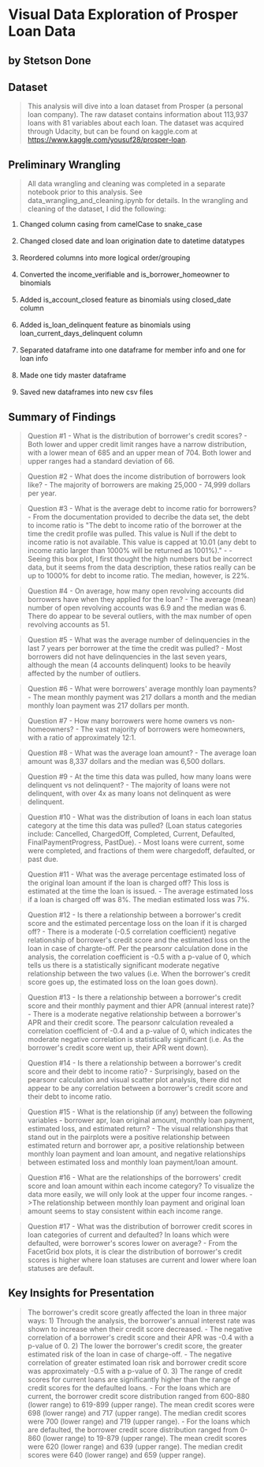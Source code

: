 # Visual Data Exploration of Prosper Loan Data
## by Stetson Done


## Dataset

>This analysis will dive into a loan dataset from Prosper (a personal loan company). The raw dataset contains information about 113,937 loans with 81 variables about each loan. The dataset was acquired through Udacity, but can be found on kaggle.com at https://www.kaggle.com/yousuf28/prosper-loan. 


## Preliminary Wrangling

>All data wrangling and cleaning was completed in a separate notebook prior to this analysis. See data_wrangling_and_cleaning.ipynb for details. In the wrangling and cleaning of the dataset, I did the following:

 <ol>
    <li>Changed column casing from camelCase to snake_case</li>
    <br/>
    <li>Changed closed date and loan origination date to datetime datatypes</li>
    <br/>
    <li>Reordered columns into more logical order/grouping</li>
    <br/>
    <li>Converted the income_verifiable and is_borrower_homeowner to binomials</li>
    <br/>
    <li>Added is_account_closed feature as binomials using closed_date column</li>
    <br/>
    <li>Added is_loan_delinquent feature as binomials using loan_current_days_delinquent column</li>
    <br/>
    <li>Separated dataframe into one dataframe for member info and one for loan info</li>
    <br/>
    <li>Made one tidy master dataframe</li>
    <br/>
    <li>Saved new dataframes into new csv files</li>
 </ol>


## Summary of Findings

> Question #1 - What is the distribution of borrower's credit scores?
    - Both lower and upper credit limit ranges have a narrow distribution, with a lower mean of 685 and an upper mean of 704. Both lower and upper ranges had a standard deviation of 66.

> Question #2 - What does the income distribution of borrowers look like?
    - The majority of borrowers are making 25,000 - 74,999 dollars per year.  

> Question #3 - What is the average debt to income ratio for borrowers?
    - From the documentation provided to decribe the data set, the debt to income ratio is "The debt to income ratio of the borrower at the time the credit profile was pulled. This value is Null if the debt to income ratio is not available. This value is capped at 10.01 (any debt to income ratio larger than 1000% will be returned as 1001%)." - - Seeing this box plot, I first thought the high numbers but be incorrect data, but it seems from the data description, these ratios really can be up to 1000% for debt to income ratio. The median, however, is 22%.

> Question #4 - On average, how many open revolving accounts did borrowers have when they applied for the loan?
    - The average (mean) number of open revolving accounts was 6.9 and the median was 6. There do appear to be several outliers, with the max number of open revolving accounts as 51.

> Question #5 - What was the average number of delinquencies in the last 7 years per borrower at the time the credit was pulled?
    - Most borrowers did not have delinquencies in the last seven years, although the mean (4 accounts delinquent) looks to be heavily affected by the number of outliers. 

> Question #6 - What were borrowers' average monthly loan payments?
    - The mean monthly payment was 217 dollars a month and the median monthly loan payment was 217 dollars per month.

> Question #7 - How many borrowers were home owners vs non-homeowners?
    - The vast majority of borrowers were homeowners, with a ratio of approximately 12:1. 

> Question #8 - What was the average loan amount?
    - The average loan amount was 8,337 dollars and the median was 6,500 dollars. 

> Question #9 - At the time this data was pulled, how many loans were delinquent vs not delinquent?
    - The majority of loans were not delinquent, with over 4x as many loans not delinquent as were delinquent.

> Question #10 - What was the distribution of loans in each loan status category at the time this data was pulled? (Loan status categories include: Cancelled, ChargedOff, Completed, Current, Defaulted, FinalPaymentProgress, PastDue). 
    - Most loans were current, some were completed, and fractions of them were chargedoff, defaulted, or past due.

> Question #11 - What was the average percentage estimated loss of the original loan amount if the loan is charged off? This loss is estimated at the time the loan is issued.
    - The average estimated loss if a loan is charged off was 8%. The median estimated loss was 7%.

> Question #12 - Is there a relationship between a borrower's credit score and the estimated percentage loss on the loan if it is charged off? 
    - There is a moderate (-0.5 correlation coefficient) negative relationship of borrower's credit score and the estimated loss on the loan in case of chargte-off. Per the pearsonr calculation done in the analysis, the correlation coefficient is -0.5 with a p-value of 0, which tells us there is a statistically significant moderate negative relationship between the two values (i.e. When the borrower's credit score goes up, the estimated loss on the loan goes down). 

> Question #13 - Is there a relationship between a borrower's credit score and their monthly payment and thier APR (annual interest rate)?
    - There is a moderate negative relationship between a borrower's APR and their credit score. The pearsonr calculation revealed a correlation coefficient of -0.4 and a p-value of 0, which indicates the moderate negative correlation is statistically significant (i.e. As the borrower's credit score went up, their APR went down). 

> Question #14 - Is there a relationship between a borrower's credit score and their debt to income ratio?
    - Surprisingly, based on the pearsonr calculation and visual scatter plot analysis, there did not appear to be any correlation between a borrower's credit score and their debt to income ratio.

> Question #15 - What is the relationship (if any) between the following variables - borrower apr, loan original amount, monthly loan payment, estimated loss, and estimated return?
    - The visual relationships that stand out in the pairplots were a positive relationship between estimated return and borrower apr, a positive relationship between monthly loan payment and loan amount, and negative relationships between estimated loss and monthly loan payment/loan amount.

> Question #16 - What are the relationships of the borrowers' credit score and loan amount within each income category? To visualize the data more easily, we will only look at the upper four income ranges.
    - >The relationship between monthly loan payment and original loan amount seems to stay consistent within each income range.
    
> Question #17 - What was the distribution of borrower credit scores in loan categories of current and defaulted? In loans which were defaulted, were borrower's scores lower on average?
    - From the FacetGrid box plots, it is clear the distribution of borrower's credit scores is higher where loan statuses are current and lower where loan statuses are default.


## Key Insights for Presentation

> The borrower's credit score greatly affected the loan in three major ways: 
    1) Through the analysis, the borrower's annual interest rate was shown to increase when their credit score decreased. 
        - The negative correlation of a borrower's credit score and their APR was -0.4 with a p-value of 0.
    2) The lower the borrower's credit score, the greater estimated risk of the loan in case of charge-off. 
        - The negative correlation of greater estimated loan risk and borrower credit score was approximately -0.5 with a p-value of 0.
    3) The range of credit scores for current loans are significantly higher than the range of credit scores for the defaulted loans. 
        - For the loans which are current, the borrower credit score distribution ranged from 600-880 (lower range) to 619-899 (upper range). The mean credit scores were 698 (lower range) and 717 (upper range). The median credit scores were 700 (lower range) and 719 (upper range). 
        - For the loans which are defaulted, the borrower credit score distribution ranged from 0-860 (lower range) to 19-879 (upper range). The mean credit scores were 620 (lower range) and 639 (upper range). The median credit scores were 640 (lower range) and 659 (upper range).
        